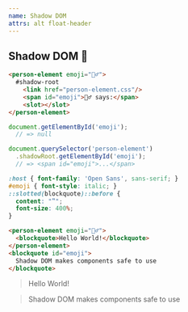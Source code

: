 ```yaml
---
name: Shadow DOM
attrs: alt float-header
---
```


## Shadow DOM 🦇

<section grid>

```html
<person-element emoji="🧙‍♂️">
  #shadow-root
    <link href="person-element.css"/>
    <span id="emoji">🧙‍♂️ says:</span>
    <slot></slot>
</person-element>
```

```js reveal
document.getElementById('emoji');
  // => null

document.querySelector('person-element')
  .shadowRoot.getElementById('emoji');
  // => <span id="emoji">...</span>
```

```css reveal
:host { font-family: 'Open Sans', sans-serif; }
#emoji { font-style: italic; }
::slotted(blockquote)::before {
  content: "‟";
  font-size: 400%;
}
```

```html reveal
<person-element emoji="🧙‍♂️">
  <blockquote>Hello World!</blockquote>
</person-element>
<blockquote id="emoji">
  Shadow DOM makes components safe to use
</blockquote>
```

<output reveal>

<person-element emoji="🧙‍♂️">
  <blockquote>Hello World!</blockquote>
</person-element>

<blockquote id="emoji">
  Shadow DOM makes components safe to use
</blockquote>

</output>

</section>

</section>

<template id="person-element-template">
  <style>
    :host { font-family: 'Open Sans', sans-serif; }
    #emoji { font-style: italic; }
    ::slotted(blockquote)::before {
      content: "‟";
      font-size: 200%;
    }
  </style>
  <span id="emoji"></span>
  <slot></slot>
</template>

<script type="module">
customElements.define('person-element', class PersonElement extends HTMLElement {
  constructor() {
    super()
      .attachShadow({ mode: 'open' })
      .append(document.getElementById('person-element-template')
        .content.cloneNode(true));
    this.shadowRoot.getElementById('emoji').textContent =
      `${this.getAttribute('emoji')} says:`;
  }
});
</script>
